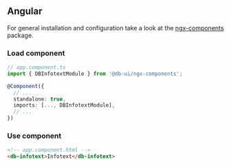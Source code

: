 ## Angular

For general installation and configuration take a look at the [ngx-components](https://www.npmjs.com/package/@db-ui/ngx-components) package.

### Load component

```ts app.component.ts
// app.component.ts
import { DBInfotextModule } from '@db-ui/ngx-components';

@Component({
  // ...
  standalone: true,
  imports: [..., DBInfotextModule],
  // ...
})
```

### Use component

```html app.component.html
<!-- app.component.html -->
<db-infotext>Infotext</db-infotext>
```
